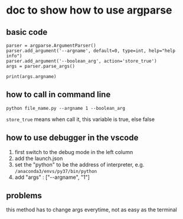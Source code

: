 # doc to show how to use argparse 

## basic code
```
parser = argparse.ArgumentParser()
parser.add_argument('--argname', default=0, type=int, help="help info")
parser.add_argument('--boolean_arg', action='store_true')
args = parser.parse_args()

print(args.argname)
```

## how to call in command line
```
python file_name.py --argname 1 --boolean_arg
```

`store_true` means when call it, this variable is true, else false

## how to use debugger in the vscode
1. first switch to the debug mode in the left column  
2. add the launch.json  
3. set the "python" to be the address of interpreter, e.g. `/anaconda3/envs/py37/bin/python`  
4. add "args" : ["--argname", "1"]  


## problems 
this method has to change args everytime, not as easy as the terminal
